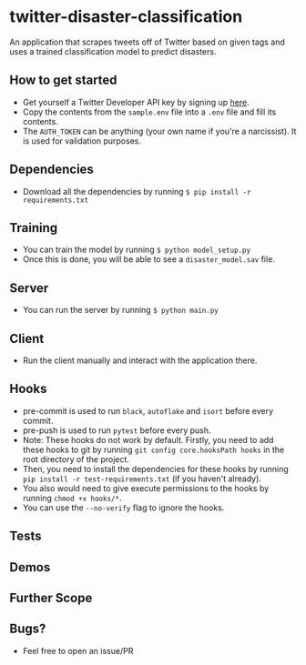 # twitter-disaster-classification
An application that scrapes tweets off of Twitter based on given tags and uses a trained classification model to predict disasters.

## How to get started
- Get yourself a Twitter Developer API key by signing up [here](https://developer.twitter.com/en).
- Copy the contents from the `sample.env` file into a `.env` file and fill its contents.
- The `AUTH_TOKEN` can be anything (your own name if you're a narcissist). It is used for validation purposes.

## Dependencies
- Download all the dependencies by running 
  `$ pip install -r requirements.txt`
  
## Training
- You can train the model by running 
  `$ python model_setup.py`
- Once this is done, you will be able to see a `disaster_model.sav` file.

## Server
- You can run the server by running
  `$ python main.py`

## Client
- Run the client manually and interact with the application there.

## Hooks
- pre-commit is used to run `black`, `autoflake` and `isort` before every commit.
- pre-push is used to run `pytest` before every push.
- Note: These hooks do not work by default. Firstly, you need to add these hooks to git by running `git config core.hooksPath hooks` in the root directory            of the project.
- Then, you need to install the dependencies for these hooks by running `pip install -r test-requirements.txt` (if you haven't already).
- You also would need to give execute permissions to the hooks by running `chmod +x hooks/*`.
- You can use the `--no-verify` flag to ignore the hooks.


## Tests

## Demos

## Further Scope

## Bugs?
- Feel free to open an issue/PR
